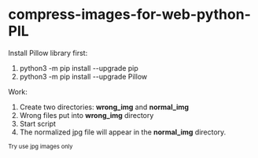 # compress-images-for-web-python-PIL

<p>
  Install Pillow library first:
</p>
<ol>
  <li>python3 -m pip install --upgrade pip</li>
  <li>python3 -m pip install --upgrade Pillow</li>
</ol>
<p>Work:</p>
<ol>
  <li>Create two directories: <strong>wrong_img</strong> and <strong>normal_img</strong></li>
  <li>Wrong files put into <strong>wrong_img</strong> directory</li>
  <li>Start script</li>
  <li>The normalized jpg file will appear in the <strong>normal_img</strong> directory.</li>
</ol>
</p>

<p><small>Try use jpg images only</small></p>
